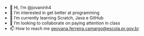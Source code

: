 - 👋 Hi, I’m @jovaninh4
- 👀 I’m interested in get better at programming
- 🌱 I’m currently learning Scratch, Java e GitHub
- 💞️ I’m looking to collaborate on paying  attention in class
- 📫 How to reach me geovana.ferreira.camargo@escola.pr.gov.br

<!---
jovaninh4/jovaninh4 is a ✨ special ✨ repository because its `README.md` (this file) appears on your GitHub profile.
You can click the Preview link to take a look at your changes.
--->
